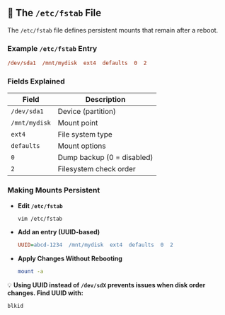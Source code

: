 
## **📝 The `/etc/fstab` File**  

The `/etc/fstab` file defines persistent mounts that remain after a reboot.

### **Example `/etc/fstab` Entry**  
```ini
/dev/sda1  /mnt/mydisk  ext4  defaults  0  2
```

### **Fields Explained**  
| **Field** | **Description** |
|-----------|----------------|
| `/dev/sda1` | Device (partition) |
| `/mnt/mydisk` | Mount point |
| `ext4` | File system type |
| `defaults` | Mount options |
| `0` | Dump backup (0 = disabled) |
| `2` | Filesystem check order |

### **Making Mounts Persistent**  

- **Edit `/etc/fstab`**  
  ```bash
  vim /etc/fstab
  ```
- **Add an entry (UUID-based)**  
  ```ini
  UUID=abcd-1234  /mnt/mydisk  ext4  defaults  0  2
  ```
- **Apply Changes Without Rebooting**  
  ```bash
  mount -a
  ```

💡 **Using UUID instead of `/dev/sdX` prevents issues when disk order changes. Find UUID with:**  
```bash
blkid
```
